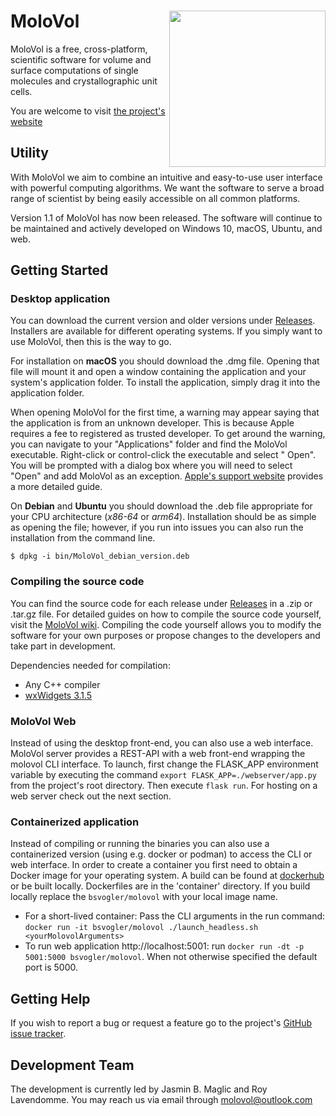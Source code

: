 # MoloVol<img src="https://user-images.githubusercontent.com/65410083/99060370-3a6ab980-25a0-11eb-8f39-92e7af993223.png" width="250" ALIGN="right">

MoloVol is a free, cross-platform, scientific software for volume and surface computations of single molecules and
crystallographic unit cells.

You are welcome to visit [the project's website](https://molovol.com)

## Utility

With MoloVol we aim to combine an intuitive and easy-to-use user interface with powerful computing algorithms. We want
the software to serve a broad range of scientist by being easily accessible on all common platforms.

Version 1.1 of MoloVol has now been released. The software will continue to be maintained and actively developed on
Windows 10, macOS, Ubuntu, and web.

## Getting Started

### Desktop application

You can download the current version and older versions under [Releases](https://github.com/molovol/MoloVol/releases).
Installers are available for different operating systems. If you simply want to use MoloVol, then this is the way to go.

For installation on __macOS__ you should download the .dmg file. Opening that file will mount it and open a window
containing the application and your system's application folder. To install the application, simply drag it into the
application folder.

When opening MoloVol for the first time, a warning may appear saying that the application is from an unknown developer.
This is because Apple requires a fee to registered as trusted developer. To get around the warning, you can navigate to
your "Applications" folder and find the MoloVol executable. Right-click or control-click the executable and select "
Open". You will be prompted with a dialog box where you will need to select "Open" and add MoloVol as an
exception. [Apple's support website](https://support.apple.com/en-ie/guide/mac-help/mh40616/mac) provides a more
detailed guide.

On __Debian__ and __Ubuntu__ you should download the .deb file appropriate for your CPU architecture (*x86-64* or *arm64*). Installation should be as simple as opening the file; however, if you run into issues you can also run the
installation from the command line.

```
$ dpkg -i bin/MoloVol_debian_version.deb 
```

### Compiling the source code

You can find the source code for each release under [Releases](https://github.com/molovol/MoloVol/releases) in a .zip or
.tar.gz file. For detailed guides on how to compile the source code yourself, visit
the [MoloVol wiki](https://github.com/molovol/MoloVol/wiki). Compiling the code yourself allows you to modify the
software for your own purposes or propose changes to the developers and take part in development.

Dependencies needed for compilation:

- Any C++ compiler
- [wxWidgets 3.1.5](https://www.wxwidgets.org)

### MoloVol Web

Instead of using the desktop front-end, you can also use a web interface. MoloVol server provides a REST-API with a web
front-end wrapping the molovol CLI interface. To launch, first change the FLASK_APP environment variable by executing 
the command `export FLASK_APP=./webserver/app.py` from the project's root directory. Then execute `flask run`.
For hosting on a web server check out the next section.

### Containerized application

Instead of compiling or running the binaries you can also use a containerized version (using e.g. docker or podman) to
access the CLI or web interface.
In order to create a container you first need to obtain a Docker image for your operating system. A build can be found
at [dockerhub](https://hub.docker.com/r/bsvogler/molovol) or be built locally. Dockerfiles are in the 'container' directory. If you build locally replace the `bsvogler/molovol` with your local image name.

- For a short-lived container: Pass the CLI arguments in the run command:  `docker run -it bsvogler/molovol ./launch_headless.sh <yourMolovolArguments>`
- To run web application http://localhost:5001: run `docker run -dt -p 5001:5000 bsvogler/molovol`. When not otherwise specified the default port is 5000.

## Getting Help

If you wish to report a bug or request a feature go to the project's [GitHub issue tracker](https://github.com/molovol/MoloVol/issues).

## Development Team
The development is currently led by Jasmin B. Maglic and Roy Lavendomme. You may reach us via email through molovol@outlook.com

